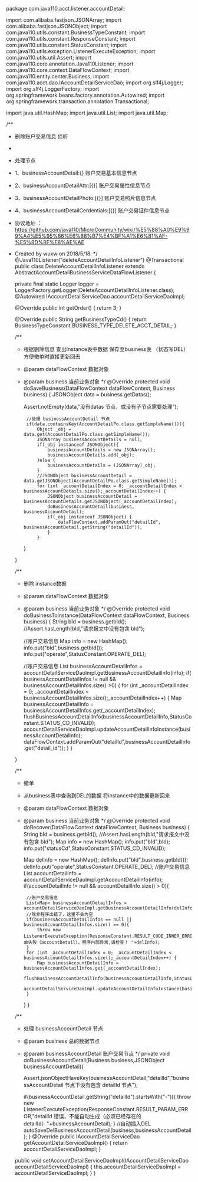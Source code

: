 package com.java110.acct.listener.accountDetail;

import com.alibaba.fastjson.JSONArray;
import com.alibaba.fastjson.JSONObject;
import com.java110.utils.constant.BusinessTypeConstant;
import com.java110.utils.constant.ResponseConstant;
import com.java110.utils.constant.StatusConstant;
import com.java110.utils.exception.ListenerExecuteException;
import com.java110.utils.util.Assert;
import com.java110.core.annotation.Java110Listener;
import com.java110.core.context.DataFlowContext;
import com.java110.entity.center.Business;
import com.java110.acct.dao.IAccountDetailServiceDao;
import org.slf4j.Logger;
import org.slf4j.LoggerFactory;
import org.springframework.beans.factory.annotation.Autowired;
import org.springframework.transaction.annotation.Transactional;

import java.util.HashMap;
import java.util.List;
import java.util.Map;

/**
 * 删除账户交易信息 侦听
 *
 * 处理节点
 * 1、businessAccountDetail:{} 账户交易基本信息节点
 * 2、businessAccountDetailAttr:[{}] 账户交易属性信息节点
 * 3、businessAccountDetailPhoto:[{}] 账户交易照片信息节点
 * 4、businessAccountDetailCerdentials:[{}] 账户交易证件信息节点
 * 协议地址 ：https://github.com/java110/MicroCommunity/wiki/%E5%88%A0%E9%99%A4%E5%95%86%E6%88%B7%E4%BF%A1%E6%81%AF-%E5%8D%8F%E8%AE%AE
 * Created by wuxw on 2018/5/18.
 */
@Java110Listener("deleteAccountDetailInfoListener")
@Transactional
public class DeleteAccountDetailInfoListener extends AbstractAccountDetailBusinessServiceDataFlowListener {

    private final static Logger logger = LoggerFactory.getLogger(DeleteAccountDetailInfoListener.class);
    @Autowired
    IAccountDetailServiceDao accountDetailServiceDaoImpl;

    @Override
    public int getOrder() {
        return 3;
    }

    @Override
    public String getBusinessTypeCd() {
        return BusinessTypeConstant.BUSINESS_TYPE_DELETE_ACCT_DETAIL;
    }

    /**
     * 根据删除信息 查出Instance表中数据 保存至business表 （状态写DEL） 方便撤单时直接更新回去
     * @param dataFlowContext 数据对象
     * @param business 当前业务对象
     */
    @Override
    protected void doSaveBusiness(DataFlowContext dataFlowContext, Business business) {
        JSONObject data = business.getDatas();

        Assert.notEmpty(data,"没有datas 节点，或没有子节点需要处理");

            //处理 businessAccountDetail 节点
            if(data.containsKey(AccountDetailPo.class.getSimpleName())){
                Object _obj = data.get(AccountDetailPo.class.getSimpleName());
                JSONArray businessAccountDetails = null;
                if(_obj instanceof JSONObject){
                    businessAccountDetails = new JSONArray();
                    businessAccountDetails.add(_obj);
                }else {
                    businessAccountDetails = (JSONArray)_obj;
                }
                //JSONObject businessAccountDetail = data.getJSONObject(AccountDetailPo.class.getSimpleName());
                for (int _accountDetailIndex = 0; _accountDetailIndex < businessAccountDetails.size();_accountDetailIndex++) {
                    JSONObject businessAccountDetail = businessAccountDetails.getJSONObject(_accountDetailIndex);
                    doBusinessAccountDetail(business, businessAccountDetail);
                    if(_obj instanceof JSONObject) {
                        dataFlowContext.addParamOut("detailId", businessAccountDetail.getString("detailId"));
                    }
                }

        }


    }

    /**
     * 删除 instance数据
     * @param dataFlowContext 数据对象
     * @param business 当前业务对象
     */
    @Override
    protected void doBusinessToInstance(DataFlowContext dataFlowContext, Business business) {
        String bId = business.getbId();
        //Assert.hasLength(bId,"请求报文中没有包含 bId");

        //账户交易信息
        Map info = new HashMap();
        info.put("bId",business.getbId());
        info.put("operate",StatusConstant.OPERATE_DEL);

        //账户交易信息
        List<Map> businessAccountDetailInfos = accountDetailServiceDaoImpl.getBusinessAccountDetailInfo(info);
        if( businessAccountDetailInfos != null && businessAccountDetailInfos.size() >0) {
            for (int _accountDetailIndex = 0; _accountDetailIndex < businessAccountDetailInfos.size();_accountDetailIndex++) {
                Map businessAccountDetailInfo = businessAccountDetailInfos.get(_accountDetailIndex);
                flushBusinessAccountDetailInfo(businessAccountDetailInfo,StatusConstant.STATUS_CD_INVALID);
                accountDetailServiceDaoImpl.updateAccountDetailInfoInstance(businessAccountDetailInfo);
                dataFlowContext.addParamOut("detailId",businessAccountDetailInfo.get("detail_id"));
            }
        }

    }

    /**
     * 撤单
     * 从business表中查询到DEL的数据 将instance中的数据更新回来
     * @param dataFlowContext 数据对象
     * @param business 当前业务对象
     */
    @Override
    protected void doRecover(DataFlowContext dataFlowContext, Business business) {
        String bId = business.getbId();
        //Assert.hasLength(bId,"请求报文中没有包含 bId");
        Map info = new HashMap();
        info.put("bId",bId);
        info.put("statusCd",StatusConstant.STATUS_CD_INVALID);

        Map delInfo = new HashMap();
        delInfo.put("bId",business.getbId());
        delInfo.put("operate",StatusConstant.OPERATE_DEL);
        //账户交易信息
        List<Map> accountDetailInfo = accountDetailServiceDaoImpl.getAccountDetailInfo(info);
        if(accountDetailInfo != null && accountDetailInfo.size() > 0){

            //账户交易信息
            List<Map> businessAccountDetailInfos = accountDetailServiceDaoImpl.getBusinessAccountDetailInfo(delInfo);
            //除非程序出错了，这里不会为空
            if(businessAccountDetailInfos == null ||  businessAccountDetailInfos.size() == 0){
                throw new ListenerExecuteException(ResponseConstant.RESULT_CODE_INNER_ERROR,"撤单失败（accountDetail），程序内部异常,请检查！ "+delInfo);
            }
            for (int _accountDetailIndex = 0; _accountDetailIndex < businessAccountDetailInfos.size();_accountDetailIndex++) {
                Map businessAccountDetailInfo = businessAccountDetailInfos.get(_accountDetailIndex);
                flushBusinessAccountDetailInfo(businessAccountDetailInfo,StatusConstant.STATUS_CD_VALID);
                accountDetailServiceDaoImpl.updateAccountDetailInfoInstance(businessAccountDetailInfo);
            }
        }
    }



    /**
     * 处理 businessAccountDetail 节点
     * @param business 总的数据节点
     * @param businessAccountDetail 账户交易节点
     */
    private void doBusinessAccountDetail(Business business,JSONObject businessAccountDetail){

        Assert.jsonObjectHaveKey(businessAccountDetail,"detailId","businessAccountDetail 节点下没有包含 detailId 节点");

        if(businessAccountDetail.getString("detailId").startsWith("-")){
            throw new ListenerExecuteException(ResponseConstant.RESULT_PARAM_ERROR,"detailId 错误，不能自动生成（必须已经存在的detailId）"+businessAccountDetail);
        }
        //自动插入DEL
        autoSaveDelBusinessAccountDetail(business,businessAccountDetail);
    }
    @Override
    public IAccountDetailServiceDao getAccountDetailServiceDaoImpl() {
        return accountDetailServiceDaoImpl;
    }

    public void setAccountDetailServiceDaoImpl(IAccountDetailServiceDao accountDetailServiceDaoImpl) {
        this.accountDetailServiceDaoImpl = accountDetailServiceDaoImpl;
    }
}
